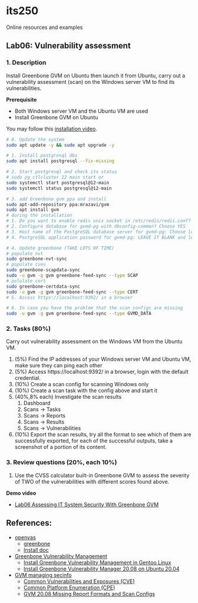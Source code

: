 # its250
Online resources and examples

## Lab06: Vulnerability assessment

### 1. Description
Install Greenbone GVM on Ubuntu then launch it from Ubuntu, carry out a vulnerability assessment (scan) on the Windows server VM to find its vulnerabilities.

**Prerequisite**

* Both Windows server VM and the Ubuntu VM are used
* Install Greenbone GVM on Ubuntu

You may follow this [installation video](https://youtu.be/oq3rhIjrnGM).

```bash
# 0. Update the system
sudo apt update -y && sudo apt upgrade -y

# 1. Install postgresql dbs
sudo apt install postgresql --fix-missing

# 2. Start postgresql and check its status
# sudo pg_ctlcluster 12 main start or
sudo systemctl start postgresql@12-main
sudo systemctl status postgresql@12-main

# 3. add Greenbone gvm ppa and install
sudo apt-add-repository ppa:mrazavi/gvm
sudo apt install gvm
# during the installation
# 1. Do you want to enable redis unix socket in /etc/redis/redis.conf? Choose YES
# 2. Configure database for gvmd-pg with dbconfig-common? Choose YES
# 3. Host name of the PostgreSQL database server for gvmd-pg: Choose localhost
# 4. PostgreSQL application password for gvmd-pg: LEAVE IT BLANK and let it to be generated randomly.

# 4. Update greenbone (TAKE LOTS OF TIME)
# populate nvt
sudo greenbone-nvt-sync
# populate cves 
sudo greenbone-scapdata-sync 
sudo -u gvm -g gvm greenbone-feed-sync --type SCAP
# polulate cert
sudo greenbone-certdata-sync 
sudo -u gvm -g gvm greenbone-feed-sync --type CERT
# 5. Access https://localhost:9392/ in a browser

# 6. In case you have the problem that the scan configs are missing
sudo -u gvm -g gvm greenbone-feed-sync --type GVMD_DATA
```


### 2. Tasks (80%)
Carry out vulnerability assessment on the Windows VM from the Ubuntu VM.

1. (5%) Find the IP addresses of your Windows server VM and Ubuntu VM, make sure they can ping each other
2. (5%) Access https://localhost:9392/ in a browser, login with the default credential.
3. (10%) Create a scan config for scanning Windows only
4. (10%) Create a scan task with the config above and start it
5. (40%,8% each) Investigate the scan results
   1. Dashboard
   2. Scans -> Tasks
   3. Scans -> Reports
   4. Scans -> Results
   5. Scans -> Vulnerabilities
6. (10%) Export the scan results, try all the format to see which of them are successfully exported, for each of the successful outputs, take a screenshot of a portion of its content.

### 3. Review questions (20%, each 10%)
1. Use the CVSS calculator built-in Greenbone GVM to assess the severity of TWO of the vulnerabilities with different scores found above.

**Demo video**

* [Lab06 Assessing IT System Security With Greenbone GVM](https://youtu.be/erP3_jmbbhY)

## References:
* [openvas](https://www.openvas.org/)
  * [greenbone](https://github.com/greenbone)
  * [Install doc](https://github.com/greenbone/gvmd/blob/master/INSTALL.md)
* [Greenbone Vulnerability Management](https://launchpad.net/~mrazavi/+archive/ubuntu/gvm)
  * [Install Greenbone Vulnerability Management in Gentoo Linux](https://wiki.gentoo.org/wiki/Greenbone_Vulnerability_Management)
  * [Install Greenbone Vulnerability Manager 20.08 on Ubuntu 20.04](https://www.mikeslab.net/install-greenbone-vulnerability-manager-20-08-on-ubuntu-20-04/)
* [GVM managing secinfo](https://docs.greenbone.net/GSM-Manual/gos-5/en/managing-secinfo.html)
  * [Common Vulnerabilities and Exposures (CVE)](https://en.wikipedia.org/wiki/Common_Vulnerabilities_and_Exposures)
  * [Common Platform Enumeration (CPE)](https://en.wikipedia.org/wiki/Common_Platform_Enumeration)
  * [GVM 20.08 Missing Report Formats and Scan Configs](https://community.greenbone.net/t/gvm-20-08-missing-report-formats-and-scan-configs/6397)

